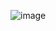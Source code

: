 ![image](https://user-images.githubusercontent.com/46845348/137949331-97bcead7-a605-4e86-ba83-341840a24f78.png)

